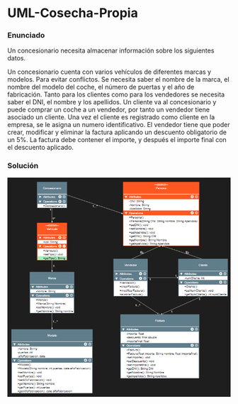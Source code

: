 # UML-Cosecha-Propia
### Enunciado
Un concesionario necesita almacenar información sobre los siguientes datos.

Un concesionario cuenta con varios vehículos de diferentes marcas y modelos. Para evitar conflictos. Se necesita saber el nombre de la marca, el nombre del modelo del coche, el número de puertas y el año de fabricación. Tanto para los clientes como para los vendedores se necesita saber el DNI, el nombre y los apellidos. Un cliente va al concesionario y puede comprar un coche a un vendedor, por tanto un vendedor tiene asociado un cliente. Una vez el cliente es registrado como cliente en la empresa, se le asigna un numero identificativo. El vendedor tiene que poder crear, modificar y eliminar la factura aplicando un descuento obligatorio de un 5%. La factura debe contener el importe, y después el importe final con el descuento aplicado.

### Solución
![solucion](solucion.png)

